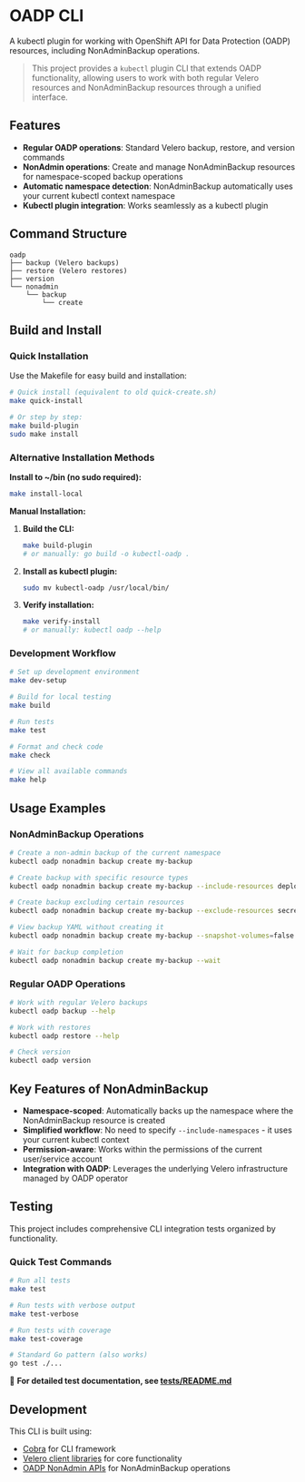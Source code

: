 # OADP CLI

A kubectl plugin for working with OpenShift API for Data Protection (OADP) resources, including NonAdminBackup operations.

> This project provides a `kubectl` plugin CLI that extends OADP functionality, allowing users to work with both regular Velero resources and NonAdminBackup resources through a unified interface.

## Features

- **Regular OADP operations**: Standard Velero backup, restore, and version commands
- **NonAdmin operations**: Create and manage NonAdminBackup resources for namespace-scoped backup operations
- **Automatic namespace detection**: NonAdminBackup automatically uses your current kubectl context namespace
- **Kubectl plugin integration**: Works seamlessly as a kubectl plugin

## Command Structure

```
oadp
├── backup (Velero backups)
├── restore (Velero restores) 
├── version
└── nonadmin
    └── backup
        └── create
```

## Build and Install

### Quick Installation

Use the Makefile for easy build and installation:

```sh
# Quick install (equivalent to old quick-create.sh)
make quick-install

# Or step by step:
make build-plugin
sudo make install
```

### Alternative Installation Methods

**Install to ~/bin (no sudo required):**
```sh
make install-local
```

**Manual Installation:**
1. **Build the CLI:**
   ```sh
   make build-plugin
   # or manually: go build -o kubectl-oadp .
   ```

2. **Install as kubectl plugin:**
   ```sh
   sudo mv kubectl-oadp /usr/local/bin/
   ```

3. **Verify installation:**
   ```sh
   make verify-install
   # or manually: kubectl oadp --help
   ```

### Development Workflow

```sh
# Set up development environment
make dev-setup

# Build for local testing
make build

# Run tests
make test

# Format and check code
make check

# View all available commands
make help
```

## Usage Examples

### NonAdminBackup Operations

```sh
# Create a non-admin backup of the current namespace
kubectl oadp nonadmin backup create my-backup

# Create backup with specific resource types
kubectl oadp nonadmin backup create my-backup --include-resources deployments,services

# Create backup excluding certain resources
kubectl oadp nonadmin backup create my-backup --exclude-resources secrets

# View backup YAML without creating it
kubectl oadp nonadmin backup create my-backup --snapshot-volumes=false -o yaml

# Wait for backup completion
kubectl oadp nonadmin backup create my-backup --wait
```

### Regular OADP Operations

```sh
# Work with regular Velero backups
kubectl oadp backup --help

# Work with restores
kubectl oadp restore --help

# Check version
kubectl oadp version
```

## Key Features of NonAdminBackup

- **Namespace-scoped**: Automatically backs up the namespace where the NonAdminBackup resource is created
- **Simplified workflow**: No need to specify `--include-namespaces` - it uses your current kubectl context
- **Permission-aware**: Works within the permissions of the current user/service account
- **Integration with OADP**: Leverages the underlying Velero infrastructure managed by OADP operator

## Testing

This project includes comprehensive CLI integration tests organized by functionality.

### Quick Test Commands

```bash
# Run all tests
make test

# Run tests with verbose output
make test-verbose

# Run tests with coverage
make test-coverage

# Standard Go pattern (also works)
go test ./...
```

📖 **For detailed test documentation, see [tests/README.md](tests/README.md)**

## Development

This CLI is built using:
- [Cobra](https://github.com/spf13/cobra) for CLI framework
- [Velero client libraries](https://github.com/vmware-tanzu/velero) for core functionality  
- [OADP NonAdmin APIs](https://github.com/migtools/oadp-non-admin) for NonAdminBackup operations